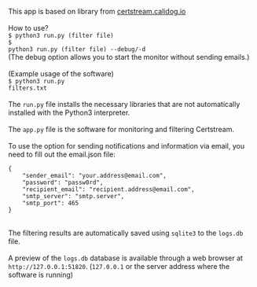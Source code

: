 This app is based on library from [certstream.calidog.io](https://certstream.calidog.io) <br><br>
How to use?<br>
<code>$ python3 run.py (filter file)</code><br>
<code>$ python3 run.py (filter file) --debug/-d</code><br>
(The debug option allows you to start the monitor without sending emails.)<br>
<br>
(Example usage of the software)<br>
<code>$ python3 run.py filters.txt</code>
<br>
<br>
The <code>run.py</code> file installs the necessary libraries that are not automatically installed with the Python3 interpreter.
<br>
<br>
The <code>app.py</code> file is the software for monitoring and filtering Certstream.<br>
<br>
To use the option for sending notifications and information via email, you need to fill out the email.json file:
```
{
    "sender_email": "your.address@email.com",
    "password": "passw0rd",
    "recipient_email": "recipient.address@email.com",
    "smtp_server": "smtp.server",
    "smtp_port": 465
}
```
<br>
The filtering results are automatically saved using <code>sqlite3</code> to the <code>logs.db</code> file.
<br>
<br>
A preview of the <code>logs.db</code> database is available through a web browser at <code>http://127.0.0.1:51820</code>. (<code>127.0.0.1</code> or the server address where the software is running)
